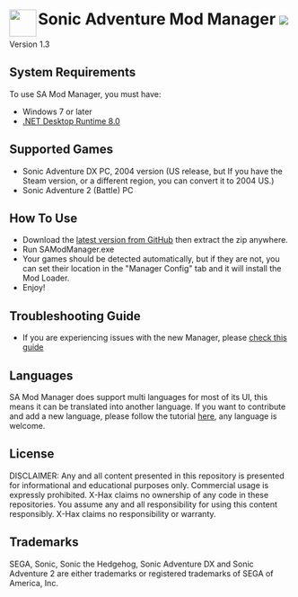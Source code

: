 <h1>
	<a href="#-------------------sa-mod-manager">
	<img width="48" align="left" src="https://github.com/X-Hax/SA-Mod-Manager/blob/553a3d65d609fb7625f2abc0e6e1309c8776c32d/ModManagerWPF/Icons/SADXModManager_.png">
	</a>
	Sonic Adventure Mod Manager
	<img src="https://github.com/X-Hax/SA-Mod-Manager/actions/workflows/build.yml/badge.svg">
</h1>

Version 1.3


## System Requirements

To use SA Mod Manager, you must have:
* Windows 7 or later
* [.NET Desktop Runtime 8.0](https://dotnet.microsoft.com/fr-fr/download/dotnet/thank-you/runtime-desktop-8.0.10-windows-x64-installer)

## Supported Games
* Sonic Adventure DX PC, 2004 version (US release, but If you have the Steam version, or a different region, you can convert it to 2004 US.)
* Sonic Adventure 2 (Battle) PC

## How To Use
- Download the [latest version from GitHub](https://github.com/X-Hax/SA-Mod-Manager/releases/latest) then extract the zip anywhere.
- Run SAModManager.exe
- Your games should be detected automatically, but if they are not, you can set their location in the "Manager Config" tab and it will install the Mod Loader.
- Enjoy!

## Troubleshooting Guide
- If you are experiencing issues with the new Manager, please [check this guide](https://github.com/X-Hax/SA-Mod-Manager/wiki/Troubleshooting-Guide)

## Languages
SA Mod Manager does support multi languages for most of its UI, this means it can be translated into another language.
If you want to contribute and add a new language, please follow the tutorial [here](https://github.com/X-Hax/SA-Mod-Manager/wiki/Languages-Support), any language is welcome.

## License

DISCLAIMER:
Any and all content presented in this repository is presented for
informational and educational purposes only. Commercial usage is
expressly prohibited. X-Hax claims no ownership of any code
in these repositories. You assume any and all responsibility for
using this content responsibly. X-Hax claims no responsibility
or warranty.

## Trademarks

SEGA, Sonic, Sonic the Hedgehog, Sonic Adventure DX and Sonic Adventure 2 are either
trademarks or registered trademarks of SEGA of America, Inc.
